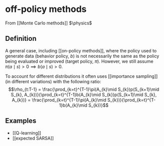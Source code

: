 # off-policy methods
From [[Monte Carlo methods]]
$\physics$
## Definition
A general case, including [[on-policy methods]], where the policy used to generate data (behavior policy, $b$) is not necessarily the same as the policy being evaluated or improved (target policy, $\pi$).
However, we still assume $\pi(a \mid s) > 0 \implies b(a \mid s) > 0$.

To account for different distributions it often uses [[importance sampling]] (in different variations) with the following ratio:
$$\rho_{t:T-1} = \frac{\prod_{k=t}^{T-1}\pi(A_{k}\mid S_{k})p(S_{k+1}\mid S_{k}, A_{k})}{\prod_{k=t}^{T-1}b(A_{k}\mid S_{k})p(S_{k+1}\mid S_{k}, A_{k})} = \frac{\prod_{k=t}^{T-1}\pi(A_{k}\mid S_{k})}{\prod_{k=t}^{T-1}b(A_{k}\mid S_{k})}$$

## Examples
- [[Q-learning]]
- [[expected SARSA]]